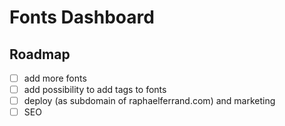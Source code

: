 # Fonts Dashboard

## Roadmap

- [ ] add more fonts
- [ ] add possibility to add tags to fonts
- [ ] deploy (as subdomain of raphaelferrand.com) and marketing
- [ ] SEO
